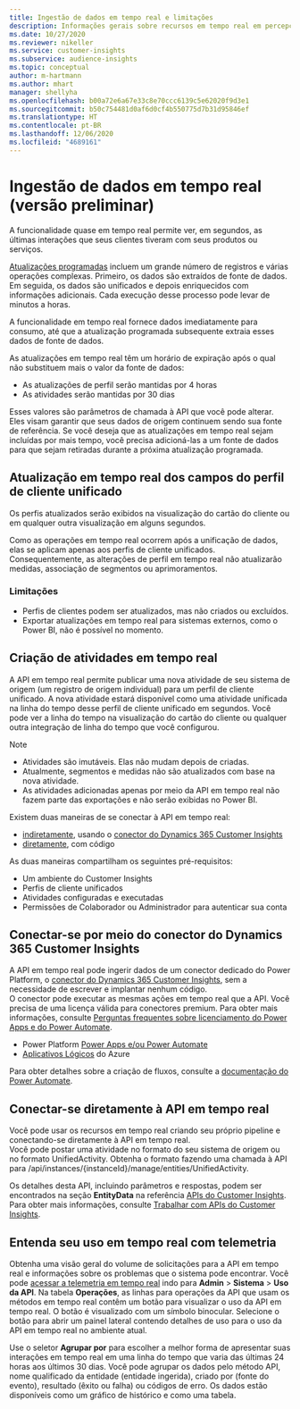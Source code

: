 ```yaml
---
title: Ingestão de dados em tempo real e limitações
description: Informações gerais sobre recursos em tempo real em percepções de público.
ms.date: 10/27/2020
ms.reviewer: nikeller
ms.service: customer-insights
ms.subservice: audience-insights
ms.topic: conceptual
author: m-hartmann
ms.author: mhart
manager: shellyha
ms.openlocfilehash: b00a72e6a67e33c8e70ccc6139c5e62020f9d3e1
ms.sourcegitcommit: b50c754481d0af6d0cf4b550775d7b31d95846ef
ms.translationtype: HT
ms.contentlocale: pt-BR
ms.lasthandoff: 12/06/2020
ms.locfileid: "4689161"
---
```

# <a name="real-time-data-ingestion-preview"></a>Ingestão de dados em tempo real (versão preliminar)

A funcionalidade quase em tempo real permite ver, em segundos, as últimas interações que seus clientes tiveram com seus produtos ou serviços.

[Atualizações programadas](system.md#schedule-tab) incluem um grande número de registros e várias operações complexas. Primeiro, os dados são extraídos de fonte de dados. Em seguida, os dados são unificados e depois enriquecidos com informações adicionais. Cada execução desse processo pode levar de minutos a horas.

A funcionalidade em tempo real fornece dados imediatamente para consumo, até que a atualização programada subsequente extraia esses dados de fonte de dados.

As atualizações em tempo real têm um horário de expiração após o qual não substituem mais o valor da fonte de dados:

- As atualizações de perfil serão mantidas por 4 horas
- As atividades serão mantidas por 30 dias

Esses valores são parâmetros de chamada à API que você pode alterar. Eles visam garantir que seus dados de origem continuem sendo sua fonte de referência. Se você deseja que as atualizações em tempo real sejam incluídas por mais tempo, você precisa adicioná-las a um fonte de dados para que sejam retiradas durante a próxima atualização programada.

## <a name="real-time-update-of-the-unified-customer-profile-fields"></a>Atualização em tempo real dos campos do perfil de cliente unificado

Os perfis atualizados serão exibidos na visualização do cartão do cliente ou em qualquer outra visualização em alguns segundos.

Como as operações em tempo real ocorrem após a unificação de dados, elas se aplicam apenas aos perfis de cliente unificados. Consequentemente, as alterações de perfil em tempo real não atualizarão medidas, associação de segmentos ou aprimoramentos.

### <a name="limitations"></a>Limitações

- Perfis de clientes podem ser atualizados, mas não criados ou excluídos.
- Exportar atualizações em tempo real para sistemas externos, como o Power BI, não é possível no momento.

## <a name="real-time-creation-of-activities"></a>Criação de atividades em tempo real

A API em tempo real permite publicar uma nova atividade de seu sistema de origem (um registro de origem individual) para um perfil de cliente unificado. A nova atividade estará disponível como uma atividade unificada na linha do tempo desse perfil de cliente unificado em segundos. Você pode ver a linha do tempo na visualização do cartão do cliente ou qualquer outra integração de linha do tempo que você configurou.

> [!NOTE]
>
> - Atividades são imutáveis. Elas não mudam depois de criadas.
> - Atualmente, segmentos e medidas não são atualizados com base na nova atividade.
> - As atividades adicionadas apenas por meio da API em tempo real não fazem parte das exportações e não serão exibidas no Power BI.

Existem duas maneiras de se conectar à API em tempo real:

- [indiretamente](#connect-via-the-dynamics-365-customer-insights-connector), usando o [conector do Dynamics 365 Customer Insights](https://docs.microsoft.com/connectors/customerinsights/)
- [diretamente](#connect-directly-to-the-real-time-api), com código

As duas maneiras compartilham os seguintes pré-requisitos:

- Um ambiente do Customer Insights
- Perfis de cliente unificados
- Atividades configuradas e executadas
- Permissões de Colaborador ou Administrador para autenticar sua conta

## <a name="connect-via-the-dynamics-365-customer-insights-connector"></a>Conectar-se por meio do conector do Dynamics 365 Customer Insights

A API em tempo real pode ingerir dados de um conector dedicado do Power Platform, o [conector do Dynamics 365 Customer Insights](https://docs.microsoft.com/connectors/customerinsights/), sem a necessidade de escrever e implantar nenhum código.    
O conector pode executar as mesmas ações em tempo real que a API. Você precisa de uma licença válida para conectores premium. Para obter mais informações, consulte [Perguntas frequentes sobre licenciamento do Power Apps e do Power Automate](https://docs.microsoft.com/power-platform/admin/powerapps-flow-licensing-faq).

- Power Platform [Power Apps e/ou Power Automate](https://docs.microsoft.com/connectors/)
- [Aplicativos Lógicos](https://docs.microsoft.com/azure/connectors/apis-list) do Azure

Para obter detalhes sobre a criação de fluxos, consulte a [documentação do Power Automate](https://docs.microsoft.com/power-automate/).

## <a name="connect-directly-to-the-real-time-api"></a>Conectar-se diretamente à API em tempo real

Você pode usar os recursos em tempo real criando seu próprio pipeline e conectando-se diretamente à API em tempo real.    
Você pode postar uma atividade no formato do seu sistema de origem ou no formato UnifiedActivity. Obtenha o formato fazendo uma chamada à API para /api/instances/{instanceId}/manage/entities/UnifiedActivity.

Os detalhes desta API, incluindo parâmetros e respostas, podem ser encontrados na seção **EntityData** na referência [APIs do Customer Insights](https://developer.ci.ai.dynamics.com/api-details#api=CustomerInsights). Para obter mais informações, consulte [Trabalhar com APIs do Customer Insights](apis.md).

## <a name="understand-your-real-time-usage-with-telemetry"></a>Entenda seu uso em tempo real com telemetria

Obtenha uma visão geral do volume de solicitações para a API em tempo real e informações sobre os problemas que o sistema pode encontrar. Você pode [acessar a telemetria em tempo real](system.md#api-usage-tab) indo para **Admin** > **Sistema** > **Uso da API**. Na tabela **Operações**, as linhas para operações da API que usam os métodos em tempo real contêm um botão para visualizar o uso da API em tempo real. O botão é visualizado com um símbolo binocular. Selecione o botão para abrir um painel lateral contendo detalhes de uso para o uso da API em tempo real no ambiente atual.

Use o seletor **Agrupar por** para escolher a melhor forma de apresentar suas interações em tempo real em uma linha do tempo que varia das últimas 24 horas aos últimos 30 dias. Você pode agrupar os dados pelo método API, nome qualificado da entidade (entidade ingerida), criado por (fonte do evento), resultado (êxito ou falha) ou códigos de erro. Os dados estão disponíveis como um gráfico de histórico e como uma tabela.
